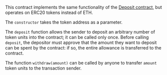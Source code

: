 This contract implements the same functionality of the [Deposit contract](../deposit_eth), but operates on ERC20 tokens instead of ETH. 

The `constructor` takes the token address as a parameter. 

The `deposit` function allows the sender to deposit an arbitrary number of token units into the contract; it can be called only once. Before calling `deposit`, the depositor must approve that the amount they want to deposit can be spent by the contract: if so, the entire allowance is transferred to the contract.

The function `withdraw(amount)` can be called by anyone to transfer `amount` token units to the transaction sender.
